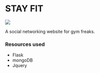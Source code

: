 # STAY FIT
<p>
  <img src="https://github.com/import-keshav/gym/blob/master/static/images/Screenshot%20from%202018-10-30%2010-21-32.png">
</p>
A social networking website for gym freaks.

### Resources used 
- Flask
- mongoDB
- Jquery
